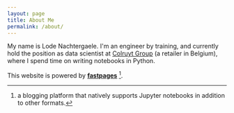 ```yaml
---
layout: page
title: About Me
permalink: /about/
---
```


My name is Lode Nachtergaele.
I'm an engineer by training, and currently hold the position as data scientist
at
[Colruyt Group](https://www.colruytgroup.com/wps/portal/cg/en/home) (a retailer in Belgium), where I spend time on
writing notebooks in Python.

This website is powered by **[fastpages](https://github.com/fastai/fastpages)** [^1].



[^1]:a blogging platform that natively supports Jupyter notebooks in addition to other formats.
